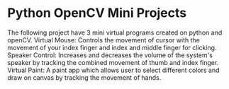 # Python OpenCV Mini Projects

The following project have 3 mini virtual programs created on python and openCV.
Virtual Mouse: Controls the movement of cursor with the movement of your index finger and index and middle finger for clicking.
Speaker Control: Increases and decreases the volume of the system's speaker by tracking the combined movement of thumb and index finger.
Virtual Paint: A paint app which allows user to select different colors and draw on canvas by tracking the movement of hands.
